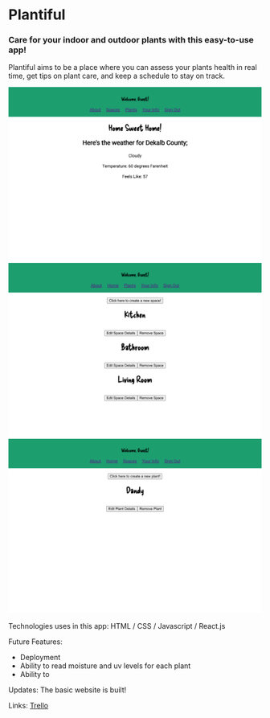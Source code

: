 # Plantiful

### Care for your indoor and outdoor plants with this easy-to-use app!

Plantiful aims to be a place where you can assess your plants health in real time, get tips on plant care, and keep a schedule to stay on track.

![Screenshot1](./assets/homepage.png)
![Screenshot2](./assets/spacepage.png)
![Screenshot3](./assets/plantpage.png)

Technologies uses in this app:
HTML / CSS / Javascript / React.js

Future Features:

- Deployment
- Ability to read moisture and uv levels for each plant
- Ability to

Updates:
The basic website is built!

Links:
[Trello](https://trello.com/b/z8PmHZiu/plantiful)

